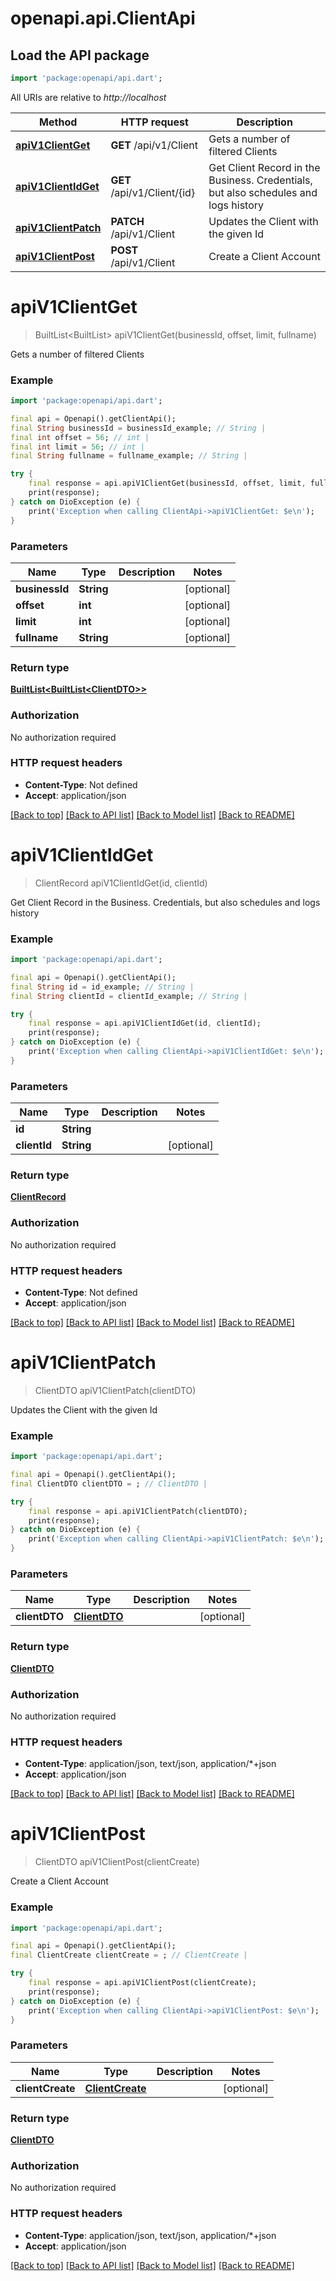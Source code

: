 # openapi.api.ClientApi

## Load the API package
```dart
import 'package:openapi/api.dart';
```

All URIs are relative to *http://localhost*

Method | HTTP request | Description
------------- | ------------- | -------------
[**apiV1ClientGet**](ClientApi.md#apiv1clientget) | **GET** /api/v1/Client | Gets a number of filtered Clients
[**apiV1ClientIdGet**](ClientApi.md#apiv1clientidget) | **GET** /api/v1/Client/{id} | Get Client Record in the Business.  Credentials, but also schedules and logs history
[**apiV1ClientPatch**](ClientApi.md#apiv1clientpatch) | **PATCH** /api/v1/Client | Updates the Client with the given Id
[**apiV1ClientPost**](ClientApi.md#apiv1clientpost) | **POST** /api/v1/Client | Create a Client Account


# **apiV1ClientGet**
> BuiltList<BuiltList<ClientDTO>> apiV1ClientGet(businessId, offset, limit, fullname)

Gets a number of filtered Clients

### Example
```dart
import 'package:openapi/api.dart';

final api = Openapi().getClientApi();
final String businessId = businessId_example; // String | 
final int offset = 56; // int | 
final int limit = 56; // int | 
final String fullname = fullname_example; // String | 

try {
    final response = api.apiV1ClientGet(businessId, offset, limit, fullname);
    print(response);
} catch on DioException (e) {
    print('Exception when calling ClientApi->apiV1ClientGet: $e\n');
}
```

### Parameters

Name | Type | Description  | Notes
------------- | ------------- | ------------- | -------------
 **businessId** | **String**|  | [optional] 
 **offset** | **int**|  | [optional] 
 **limit** | **int**|  | [optional] 
 **fullname** | **String**|  | [optional] 

### Return type

[**BuiltList&lt;BuiltList&lt;ClientDTO&gt;&gt;**](BuiltList.md)

### Authorization

No authorization required

### HTTP request headers

 - **Content-Type**: Not defined
 - **Accept**: application/json

[[Back to top]](#) [[Back to API list]](../README.md#documentation-for-api-endpoints) [[Back to Model list]](../README.md#documentation-for-models) [[Back to README]](../README.md)

# **apiV1ClientIdGet**
> ClientRecord apiV1ClientIdGet(id, clientId)

Get Client Record in the Business.  Credentials, but also schedules and logs history

### Example
```dart
import 'package:openapi/api.dart';

final api = Openapi().getClientApi();
final String id = id_example; // String | 
final String clientId = clientId_example; // String | 

try {
    final response = api.apiV1ClientIdGet(id, clientId);
    print(response);
} catch on DioException (e) {
    print('Exception when calling ClientApi->apiV1ClientIdGet: $e\n');
}
```

### Parameters

Name | Type | Description  | Notes
------------- | ------------- | ------------- | -------------
 **id** | **String**|  | 
 **clientId** | **String**|  | [optional] 

### Return type

[**ClientRecord**](ClientRecord.md)

### Authorization

No authorization required

### HTTP request headers

 - **Content-Type**: Not defined
 - **Accept**: application/json

[[Back to top]](#) [[Back to API list]](../README.md#documentation-for-api-endpoints) [[Back to Model list]](../README.md#documentation-for-models) [[Back to README]](../README.md)

# **apiV1ClientPatch**
> ClientDTO apiV1ClientPatch(clientDTO)

Updates the Client with the given Id

### Example
```dart
import 'package:openapi/api.dart';

final api = Openapi().getClientApi();
final ClientDTO clientDTO = ; // ClientDTO | 

try {
    final response = api.apiV1ClientPatch(clientDTO);
    print(response);
} catch on DioException (e) {
    print('Exception when calling ClientApi->apiV1ClientPatch: $e\n');
}
```

### Parameters

Name | Type | Description  | Notes
------------- | ------------- | ------------- | -------------
 **clientDTO** | [**ClientDTO**](ClientDTO.md)|  | [optional] 

### Return type

[**ClientDTO**](ClientDTO.md)

### Authorization

No authorization required

### HTTP request headers

 - **Content-Type**: application/json, text/json, application/*+json
 - **Accept**: application/json

[[Back to top]](#) [[Back to API list]](../README.md#documentation-for-api-endpoints) [[Back to Model list]](../README.md#documentation-for-models) [[Back to README]](../README.md)

# **apiV1ClientPost**
> ClientDTO apiV1ClientPost(clientCreate)

Create a Client Account

### Example
```dart
import 'package:openapi/api.dart';

final api = Openapi().getClientApi();
final ClientCreate clientCreate = ; // ClientCreate | 

try {
    final response = api.apiV1ClientPost(clientCreate);
    print(response);
} catch on DioException (e) {
    print('Exception when calling ClientApi->apiV1ClientPost: $e\n');
}
```

### Parameters

Name | Type | Description  | Notes
------------- | ------------- | ------------- | -------------
 **clientCreate** | [**ClientCreate**](ClientCreate.md)|  | [optional] 

### Return type

[**ClientDTO**](ClientDTO.md)

### Authorization

No authorization required

### HTTP request headers

 - **Content-Type**: application/json, text/json, application/*+json
 - **Accept**: application/json

[[Back to top]](#) [[Back to API list]](../README.md#documentation-for-api-endpoints) [[Back to Model list]](../README.md#documentation-for-models) [[Back to README]](../README.md)

